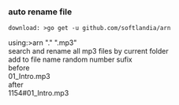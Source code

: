 ### auto rename file ###

	download: >go get -u github.com/softlandia/arn

using:>arn "." ".mp3"  
search and rename all mp3 files by current folder  
add to file name random number sufix  
before  
01_Intro.mp3  
after  
1154#01_Intro.mp3

